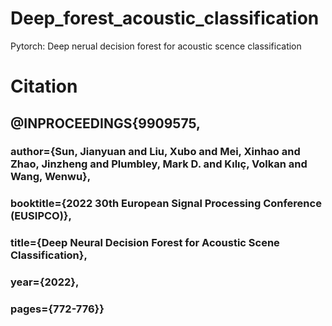 # Deep_forest_acoustic_classification
Pytorch: Deep nerual decision forest for acoustic scence classification
# Citation
## @INPROCEEDINGS{9909575,  
### author={Sun, Jianyuan and Liu, Xubo and Mei, Xinhao and Zhao, Jinzheng and Plumbley, Mark D. and Kılıç, Volkan and Wang, Wenwu},  
### booktitle={2022 30th European Signal Processing Conference (EUSIPCO)},  
### title={Deep Neural Decision Forest for Acoustic Scene Classification},  
### year={2022},  
### pages={772-776}} 
